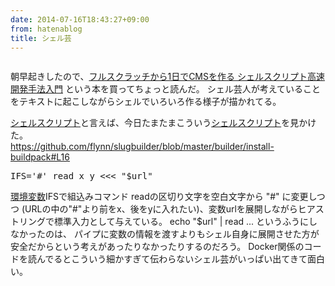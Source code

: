 ```yaml
---
date: 2014-07-16T18:43:27+09:00
from: hatenablog
title: シェル芸
---
```


<p><a href="http://amazon.co.jp/o/ASIN/B00LBPGFJS/r7kamura-22"><img src="http://ecx.images-amazon.com/images/I/51r6kpV26GL._AA258_PIkin4,BottomRight,-28,22_AA280_SH20_OU09_.jpg" alt="" /></a></p>

<p>朝早起きしたので、<a href="http://amazon.co.jp/o/ASIN/B00LBPGFJS/r7kamura-22">フルスクラッチから1日でCMSを作る シェルスクリプト高速開発手法入門</a> という本を買ってちょっと読んだ。
シェル芸人が考えていることをテキストに起こしながらシェルでいろいろ作る様子が描かれてる。</p>

<p><a class="keyword" href="http://d.hatena.ne.jp/keyword/%A5%B7%A5%A7%A5%EB%A5%B9%A5%AF%A5%EA%A5%D7%A5%C8">シェルスクリプト</a>と言えば、今日たまたまこういう<a class="keyword" href="http://d.hatena.ne.jp/keyword/%A5%B7%A5%A7%A5%EB%A5%B9%A5%AF%A5%EA%A5%D7%A5%C8">シェルスクリプト</a>を見かけた。<br/>
<a href="https://github.com/flynn/slugbuilder/blob/master/builder/install-buildpack#L16">https://github.com/flynn/slugbuilder/blob/master/builder/install-buildpack#L16</a></p>

<pre class="code" data-unlink>IFS=&#39;#&#39; read x y &lt;&lt;&lt; &#34;$url&#34;</pre>


<p><a class="keyword" href="http://d.hatena.ne.jp/keyword/%B4%C4%B6%AD%CA%D1%BF%F4">環境変数</a>IFSで組込みコマンド readの区切り文字を空白文字から "#" に変更しつつ
(URLの中の"#"より前をx、後をyに入れたい)、変数urlを展開しながらヒアストリングで標準入力として与えている。
echo "$url" | read ... というふうにしなかったのは、
パイプに変数の情報を渡すよりもシェル自身に展開させた方が安全だからという考えがあったりなかったりするのだろう。
Docker関係のコードを読んでるとこういう細かすぎて伝わらないシェル芸がいっぱい出てきて面白い。</p>

